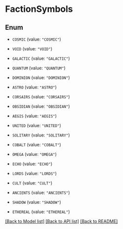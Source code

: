 # FactionSymbols

## Enum


* `COSMIC` (value: `"COSMIC"`)

* `VOID` (value: `"VOID"`)

* `GALACTIC` (value: `"GALACTIC"`)

* `QUANTUM` (value: `"QUANTUM"`)

* `DOMINION` (value: `"DOMINION"`)

* `ASTRO` (value: `"ASTRO"`)

* `CORSAIRS` (value: `"CORSAIRS"`)

* `OBSIDIAN` (value: `"OBSIDIAN"`)

* `AEGIS` (value: `"AEGIS"`)

* `UNITED` (value: `"UNITED"`)

* `SOLITARY` (value: `"SOLITARY"`)

* `COBALT` (value: `"COBALT"`)

* `OMEGA` (value: `"OMEGA"`)

* `ECHO` (value: `"ECHO"`)

* `LORDS` (value: `"LORDS"`)

* `CULT` (value: `"CULT"`)

* `ANCIENTS` (value: `"ANCIENTS"`)

* `SHADOW` (value: `"SHADOW"`)

* `ETHEREAL` (value: `"ETHEREAL"`)


[[Back to Model list]](../README.md#documentation-for-models) [[Back to API list]](../README.md#documentation-for-api-endpoints) [[Back to README]](../README.md)


